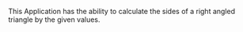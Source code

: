This Application has the ability to calculate the sides of a right angled triangle by the given values.

